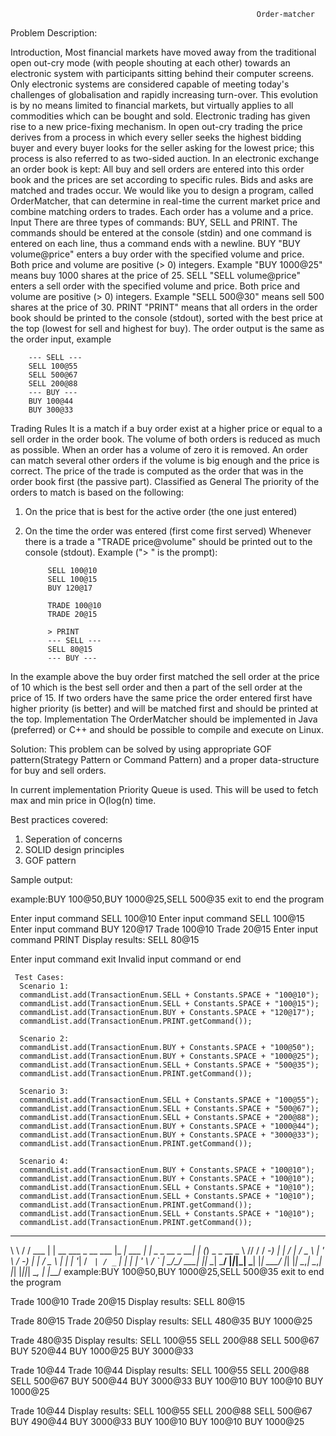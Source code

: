                                                            Order-matcher

Problem Description:

Introduction,
Most financial markets have moved away from the traditional open out-cry mode (with people
shouting at each other) towards an electronic system with participants sitting behind their computer
screens. Only electronic systems are considered capable of meeting today's challenges of
globalisation and rapidly increasing turn-over. This evolution is by no means limited to financial
markets, but virtually applies to all commodities which can be bought and sold.
Electronic trading has given rise to a new price-fixing mechanism. In open out-cry trading the price
derives from a process in which every seller seeks the highest bidding buyer and every buyer looks
for the seller asking for the lowest price; this process is also referred to as two-sided auction. In an
electronic exchange an order book is kept: All buy and sell orders are entered into this order book
and the prices are set according to specific rules. Bids and asks are matched and trades occur. We
would like you to design a program, called OrderMatcher, that can determine in real-time the current
market price and combine matching orders to trades. Each order has a volume and a price.
Input
There are three types of commands: BUY, SELL and PRINT. The commands should be entered at the
console (stdin) and one command is entered on each line, thus a command ends with a newline.
BUY
"BUY volume@price" enters a buy order with the specified volume and price. Both price and volume
are positive (> 0) integers. Example "BUY 1000@25" means buy 1000 shares at the price of 25.
SELL
"SELL volume@price" enters a sell order with the specified volume and price. Both price and volume
are positive (> 0) integers. Example "SELL 500@30" means sell 500 shares at the price of 30.
PRINT
"PRINT" means that all orders in the order book should be printed to the console (stdout), sorted
with the best price at the top (lowest for sell and highest for buy). The order output is the same as
the order input, example

        --- SELL ---
        SELL 100@55
        SELL 500@67
        SELL 200@88
        --- BUY ---
        BUY 100@44
        BUY 300@33


Trading Rules
It is a match if a buy order exist at a higher price or equal to a sell order in the order book. The
volume of both orders is reduced as much as possible. When an order has a volume of zero it is
removed. An order can match several other orders if the volume is big enough and the price is
correct. The price of the trade is computed as the order that was in the order book first (the passive
part).
Classified as General
The priority of the orders to match is based on the following:
1. On the price that is best for the active order (the one just entered)
2. On the time the order was entered (first come first served)
Whenever there is a trade a "TRADE price@volume" should be printed out to the console (stdout).
Example ("> " is the prompt):
            
            SELL 100@10
            SELL 100@15
            BUY 120@17

            TRADE 100@10
            TRADE 20@15
            
            > PRINT
            --- SELL ---
            SELL 80@15
            --- BUY ---
In the example above the buy order first matched the sell order at the price of 10 which is the best
sell order and then a part of the sell order at the price of 15. If two orders have the same price the
order entered first have higher priority (is better) and will be matched first and should be printed at
the top.
Implementation
The OrderMatcher should be implemented in Java (preferred) or C++ and should be possible to
compile and execute on Linux.

Solution:
This problem can be solved by using appropriate GOF pattern(Strategy Pattern or Command Pattern) and a proper data-structure for buy and sell orders.

In current implementation Priority Queue is used. This will be used to fetch max and min price in O(log(n) time. 

Best practices covered:
1. Seperation of concerns
2. SOLID design principles
3. GOF pattern

Sample output:



example:BUY 100@50,BUY 1000@25,SELL 500@35  exit to end the program


Enter input command
SELL 100@10
Enter input command
SELL 100@15
Enter input command
BUY 120@17
Trade 100@10
Trade 20@15
Enter input command
PRINT
Display results:
SELL 80@15

Enter input command
exit
Invalid input command or end

     Test Cases:
      Scenario 1:
      commandList.add(TransactionEnum.SELL + Constants.SPACE + "100@10");
      commandList.add(TransactionEnum.SELL + Constants.SPACE + "100@15");
      commandList.add(TransactionEnum.BUY + Constants.SPACE + "120@17");
      commandList.add(TransactionEnum.PRINT.getCommand());

      Scenario 2:
      commandList.add(TransactionEnum.BUY + Constants.SPACE + "100@50");
      commandList.add(TransactionEnum.BUY + Constants.SPACE + "1000@25");
      commandList.add(TransactionEnum.SELL + Constants.SPACE + "500@35");
      commandList.add(TransactionEnum.PRINT.getCommand());
      
      Scenario 3:
      commandList.add(TransactionEnum.SELL + Constants.SPACE + "100@55");
      commandList.add(TransactionEnum.SELL + Constants.SPACE + "500@67");
      commandList.add(TransactionEnum.SELL + Constants.SPACE + "200@88");
      commandList.add(TransactionEnum.BUY + Constants.SPACE + "1000@44");
      commandList.add(TransactionEnum.BUY + Constants.SPACE + "3000@33");
      commandList.add(TransactionEnum.PRINT.getCommand());

      Scenario 4:    
      commandList.add(TransactionEnum.BUY + Constants.SPACE + "100@10");
      commandList.add(TransactionEnum.BUY + Constants.SPACE + "100@10");
      commandList.add(TransactionEnum.SELL + Constants.SPACE + "10@10");
      commandList.add(TransactionEnum.SELL + Constants.SPACE + "10@10");
      commandList.add(TransactionEnum.PRINT.getCommand());
      commandList.add(TransactionEnum.SELL + Constants.SPACE + "10@10");
      commandList.add(TransactionEnum.PRINT.getCommand());


__      __        _                              _____           _____                   _   _
 \ \    / /  ___  | |  __   ___   _ __    ___    |_   _|  ___    |_   _|  _ _   __ _   __| | (_)  _ _    __ _
  \ \/\/ /  / -_) | | / _| / _ \ | '  \  / -_)     | |   / _ \     | |   | '_| / _` | / _` | | | | ' \  / _` |
   \_/\_/   \___| |_| \__| \___/ |_|_|_| \___|     |_|   \___/     |_|   |_|   \__,_| \__,_| |_| |_||_| \__, |
                                                                                                        |___/
example:BUY 100@50,BUY 1000@25,SELL 500@35  exit to end the program


Trade 100@10
Trade 20@15
Display results:
SELL 80@15

Trade 80@15
Trade 20@50
Display results:
SELL 480@35
BUY 1000@25

Trade 480@35
Display results:
SELL 100@55
SELL 200@88
SELL 500@67
BUY 520@44
BUY 1000@25
BUY 3000@33

Trade 10@44
Trade 10@44
Display results:
SELL 100@55
SELL 200@88
SELL 500@67
BUY 500@44
BUY 3000@33
BUY 100@10
BUY 100@10
BUY 1000@25

Trade 10@44
Display results:
SELL 100@55
SELL 200@88
SELL 500@67
BUY 490@44
BUY 3000@33
BUY 100@10
BUY 100@10
BUY 1000@25



